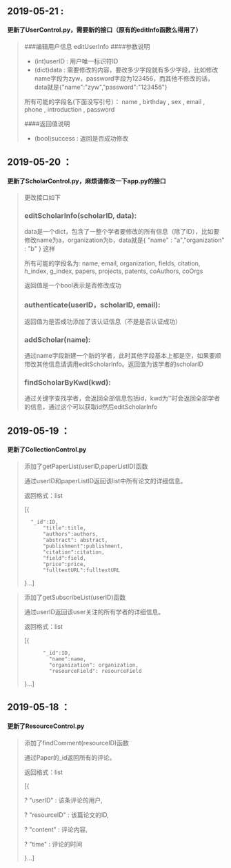 ﻿## 2019-05-21 :

#### 更新了UserControl.py，需要新的接口（原有的editInfo函数么得用了）

> ###编辑用户信息 editUserInfo
> ####参数说明
> + (int)userID : 用户唯一标识符ID
> + (dict)data : 需要修改的内容，要改多少字段就有多少字段，比如修改name字段为zyw，password字段为123456，而其他不修改的话，data就是{"name":"zyw","password":"123456"}
> 
> 所有可能的字段名(下面没写引号）：
> name , birthday , sex , email , phone , introduction , password
> 
> ####返回值说明
> + (bool)success : 返回是否成功修改


## 2019-05-20 ：

#### 更新了ScholarControl.py，麻烦请修改一下app.py的接口

> 更改接口如下
>
> 
>
> ### editScholarInfo(scholarID, data):
>
> data是一个dict，包含了一整个学者要修改的所有信息（除了ID），比如要修改name为a，organization为b，data就是{ "name" : "a","organization" : "b" } 这样
>
> 所有可能的字段名为:
> name, email, organization, fields, citation, h_index, g_index, papers, projects, patents, coAuthors, coOrgs
>
> 返回值是一个bool表示是否修改成功
>
> ### authenticate(userID，scholarID, email):
>
> 返回值为是否成功添加了该认证信息（不是是否认证成功）
>
> 
>
> ### addScholar(name):
>
> 通过name字段新建一个新的学者，此时其他字段基本上都是空，如果要顺带改其他信息请调用editScholarInfo。返回值为该学者的scholarID
>
> 
>
> ### findScholarByKwd(kwd):
>
> 通过关键字查找学者，会返回全部信息包括id，kwd为''时会返回全部学者的信息，通过这个可以获取id然后editScholarInfo





## 2019-05-19 ：

#### 更新了CollectionControl.py

> 添加了getPaperList(userID,paperListID)函数
>
> 通过userID和paperListID返回该list中所有论文的详细信息。
>
> 返回格式：list
>
> [{
>
> 		"_id":ID,
> 	        "title":title,
> 	        "authors":authors,
> 	        "abstract": abstract,
> 	        "publishment":publishment,
> 	        "citation":citation,
> 	        "field":field,
> 	        "price":price,
> 	        "fulltextURL":fulltextURL
>
> }...]

> 添加了getSubscribeList(userID)函数
>
> 通过userID返回该user关注的所有学者的详细信息。
>
> 返回格式：list
>
> [{
>
> ```
> 		"_id":ID,
>         "name":name,
>         "organization": organization,
>         "resourceField": resourceField
> ```
>
> }...]





## 2019-05-18 ：

#### 更新了ResourceControl.py

>添加了findComment(resourceID)函数
>
>通过Paper的_id返回所有的评论。
>
>返回格式：list
>
>[{
>
>?	"userID" : 该条评论的用户,
>
>?	"resourceID" : 该篇论文的ID,
>
>?	"content" : 评论内容,
>
>?	"time" : 评论的时间
>
>}...]
